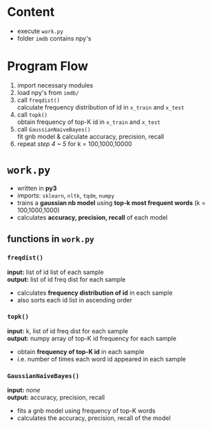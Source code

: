 # Content
* execute `work.py`
* folder `imdb` contains npy's

# Program Flow
1. import necessary modules
2. load npy's from `imdb/`
3. call `freqdist()`  
    calculate frequency distribution of id in `x_train` and `x_test`
4. call `topk()`  
    obtain frequency of top-K id in `x_train` and `x_test`
5. call `GaussianNaiveBayes()`  
    fit gnb model & calculate accuracy, precision, recall
6. repeat *step 4 ~ 5* for k = 100,1000,10000

# `work.py`
* written in __py3__
* imports: `sklearn`, `nltk`,  `tqdm`, `numpy`
* trains a __gaussian nb model__ using __top-k most frequent words__ (k = 100,1000,1000)
* calculates __accuracy, precision, recall__ of each model


## functions in `work.py`
### `freqdist()` 
__input:__ list of id list of each sample  
__output:__ list of id freq dist for each sample
* calculates **frequency distribution of id** in each sample
* also sorts each id list in ascending order


### `topk()`
__input:__ k, list of id freq dist for each sample  
__output:__ numpy array of top-K id frequency for each sample
* obtain __frequency of top-K id__ in each sample
* i.e. number of times each word id appeared in each sample


### `GaussianNaiveBayes()`
__input:__ *none*  
__output:__ accuracy, precision, recall 
* fits a gnb model using frequency of top-K words
* calculates the accuracy, precision, recall of the model